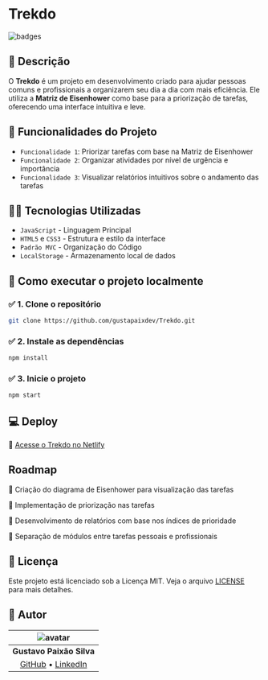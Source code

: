# Trekdo

![badges](https://img.shields.io/badge/Status-Em%20Desenvolvimento-orange)



## 📝 Descrição
O **Trekdo** é um projeto em desenvolvimento criado para ajudar pessoas comuns e profissionais a organizarem seu dia a dia com mais eficiência. Ele utiliza a **Matriz de Eisenhower** como base para a priorização de tarefas, oferecendo uma interface intuitiva e leve.

## 🔨 Funcionalidades do Projeto
- `Funcionalidade 1`: Priorizar tarefas com base na Matriz de Eisenhower
- `Funcionalidade 2`: Organizar atividades por nível de urgência e importância
- `Funcionalidade 3`: Visualizar relatórios intuitivos sobre o andamento das tarefas

## 👨‍💻 Tecnologias Utilizadas
- `JavaScript` - Linguagem Principal
- `HTML5` e `CSS3` - Estrutura e estilo da interface
- `Padrão MVC` - Organização do Código
- `LocalStorage` - Armazenamento local de dados

## 🚀 Como executar o projeto localmente

### ✅ 1. Clone o repositório

```bash
git clone https://github.com/gustapaixdev/Trekdo.git
```

### ✅ 2. Instale as dependências

```bash
npm install
```

### ✅ 3. Inicie o projeto

```bash
npm start
```

## 💻 Deploy

🔗 [Acesse o Trekdo no Netlify](https://trekdo.netlify.app/)

## Roadmap

🔄 Criação do diagrama de Eisenhower para visualização das tarefas

🔄 Implementação de priorização nas tarefas

🔄 Desenvolvimento de relatórios com base nos índices de prioridade

🔄 Separação de módulos entre tarefas pessoais e profissionais



## 🪪 Licença

Este projeto está licenciado sob a Licença MIT. Veja o arquivo [LICENSE](https://github.com/gustapaixdev/Trekdo/blob/main/LICENSE) para mais detalhes.


## 👤 Autor

| ![avatar](https://avatars.githubusercontent.com/u/167583994?s=400&u=8e74ea5b2468ee3a38b74637ea482cf889a83fa7&v=4) |
|:--:|
| **Gustavo Paixão Silva** |
| [GitHub](https://github.com/gustapaixdev) • [LinkedIn](https://www.linkedin.com/in/gustavo-paixão-b0384520a) |

